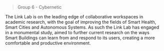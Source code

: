 > Group 6 - Cybernetic

The Link Lab is on the leading edge of collaborative workspaces in academic research, with the goal of improving the fields of Smart Health, Smart Cities and Autonomous Systems. As such the Link Lab has engaged in a monumental study, aimed to further current research on the ways Smart Buildings can learn from and respond to its users, creating a more comfortable and productive environment.